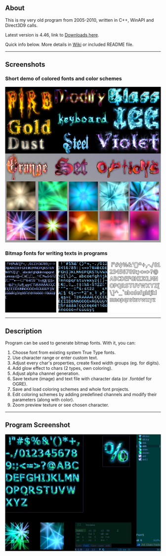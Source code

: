 
## About ##

This is my very old program from 2005-2010, written in C++, WinAPI and Direct3D9 calls.

Latest version is 4.46, link to [Downloads here](https://github.com/cryham/crystalfont/releases).

Quick info below. More details in [Wiki](https://github.com/cryham/crystalfont/wiki) or included README file.

---

## Screenshots ##

### Short demo of colored fonts and color schemes ###

![demo](https://raw.githubusercontent.com/cryham/crystalfont/master/screens/46preview.jpg)

### Bitmap fonts for writing texts in programs ###

![fonts](https://raw.githubusercontent.com/cryham/crystalfont/master/screens/46fonts.jpg)

---

## Description ##

Program can be used to generate bitmap fonts. With it, you can:
  1. Choose font from existing system True Type fonts.
  1. Use character range or enter custom text.
  1. Adjust every char's properties, create fixed width groups (eg. for digits).
  1. Add glow effect to chars (2 types, own coloring).
  1. Adjust alpha channel generation.
  1. Save texture (image) and text file with character data (or .fontdef for OGRE).
  1. Save and load coloring schemes and whole font projects.
  1. Edit coloring schemes by adding predefined channels and modify their parameters (along with color).
  1. Zoom preview texture or see chosen character.

---

## Program Screenshot ##

![program](https://raw.githubusercontent.com/cryham/crystalfont/master/screens/42program.jpg)
